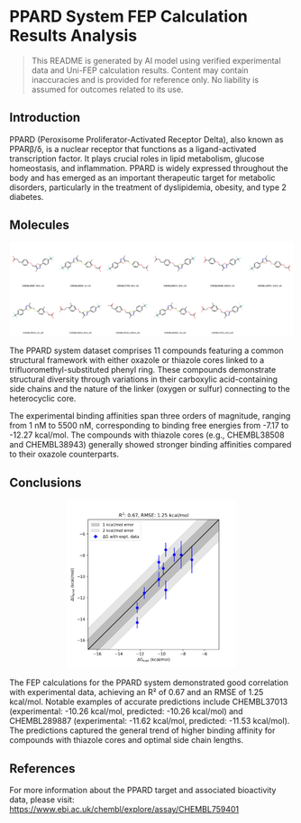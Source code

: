 # PPARD System FEP Calculation Results Analysis

> This README is generated by AI model using verified experimental data and Uni-FEP calculation results. Content may contain inaccuracies and is provided for reference only. No liability is assumed for outcomes related to its use.

## Introduction

PPARD (Peroxisome Proliferator-Activated Receptor Delta), also known as PPARβ/δ, is a nuclear receptor that functions as a ligand-activated transcription factor. It plays crucial roles in lipid metabolism, glucose homeostasis, and inflammation. PPARD is widely expressed throughout the body and has emerged as an important therapeutic target for metabolic disorders, particularly in the treatment of dyslipidemia, obesity, and type 2 diabetes.

## Molecules

![Molecular structures of representative compounds](mol_grid.png)

The PPARD system dataset comprises 11 compounds featuring a common structural framework with either oxazole or thiazole cores linked to a trifluoromethyl-substituted phenyl ring. These compounds demonstrate structural diversity through variations in their carboxylic acid-containing side chains and the nature of the linker (oxygen or sulfur) connecting to the heterocyclic core.

The experimental binding affinities span three orders of magnitude, ranging from 1 nM to 5500 nM, corresponding to binding free energies from -7.17 to -12.27 kcal/mol. The compounds with thiazole cores (e.g., CHEMBL38508 and CHEMBL38943) generally showed stronger binding affinities compared to their oxazole counterparts.

## Conclusions

<p align="center"><img src="result_dG.png" width="300"></p>

The FEP calculations for the PPARD system demonstrated good correlation with experimental data, achieving an R² of 0.67 and an RMSE of 1.25 kcal/mol. Notable examples of accurate predictions include CHEMBL37013 (experimental: -10.26 kcal/mol, predicted: -10.26 kcal/mol) and CHEMBL289887 (experimental: -11.62 kcal/mol, predicted: -11.53 kcal/mol). The predictions captured the general trend of higher binding affinity for compounds with thiazole cores and optimal side chain lengths.

## References

For more information about the PPARD target and associated bioactivity data, please visit:
https://www.ebi.ac.uk/chembl/explore/assay/CHEMBL759401 